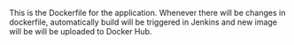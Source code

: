 This is the Dockerfile for the application. Whenever there will be changes in dockerfile, automatically build will be triggered in Jenkins and new image will be will be uploaded to Docker Hub.
